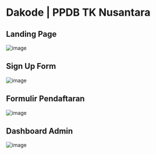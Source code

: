 # Dakode | PPDB TK Nusantara

## Landing Page
![image](https://github.com/user-attachments/assets/2614b95c-83eb-4834-8573-88f3a4ec225b)

## Sign Up Form
![image](https://github.com/user-attachments/assets/215c80cb-bdcc-4571-af2e-b6173baeec44)

## Formulir Pendaftaran
![image](https://github.com/user-attachments/assets/0f89e7d5-74ec-4620-a3bf-bccc27a2a643)

## Dashboard Admin
![image](https://github.com/user-attachments/assets/f9b11fd5-cc23-4f82-b946-f3f6ea5704f5)
